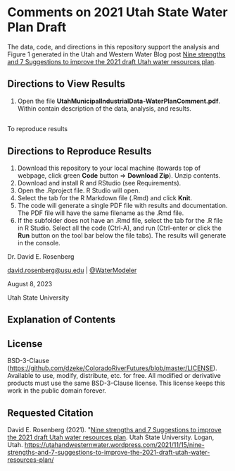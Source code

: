 # Comments on 2021 Utah State Water Plan Draft 

The data, code, and directions in this repository support the analysis and Figure 1 generated in the Utah and Western Water Blog post [Nine strengths and 7 Suggestions to improve the 2021 draft Utah water resources plan](https://utahandwesternwater.wordpress.com/2021/11/15/nine-strengths-and-7-suggestions-to-improve-the-2021-draft-utah-water-resources-plan/).

## Directions to View Results
1. Open the file **UtahMunicipalIndustrialData-WaterPlanComment.pdf**. Within contain description of the data, analysis, and results.

## 

To reproduce results
## Directions to Reproduce Results
1. Download this repository to your local machine (towards top of webpage, click green **Code** button => **Download Zip**). Unzip contents.
1. Download and install R and RStudio (see Requirements).
1. Open the .Rproject file. R Studio will open.
1. Select the tab for the R Markdown file (.Rmd) and click **Knit**.
1. The code will generate a single PDF file with results and documentation. The PDF file will have the same filename as the .Rmd file.
1. If the subfolder does not have an .Rmd file, select the tab for the .R file in R Studio. Select all the code (Ctrl-A), and run (Ctrl-enter or click the **Run** button on the tool bar below the file tabs). The results will generate in the console.

Dr. David E. Rosenberg

david.rosenberg@usu.edu | [@WaterModeler](https://twitter.com/WaterModeler)

August 8, 2023

Utah State University

## Explanation of Contents



## License
BSD-3-Clause (https://github.com/dzeke/ColoradoRiverFutures/blob/master/LICENSE). Available to use, modify, distribute, etc. for free.
All modified or derivative products must use the same BSD-3-Clause license. This license keeps this work in the public domain forever.

## Requested Citation
David E. Rosenberg (2021). "[Nine strengths and 7 Suggestions to improve the 2021 draft Utah water resources plan](https://utahandwesternwater.wordpress.com/2021/11/15/nine-strengths-and-7-suggestions-to-improve-the-2021-draft-utah-water-resources-plan/).
 Utah State University. Logan, Utah. https://utahandwesternwater.wordpress.com/2021/11/15/nine-strengths-and-7-suggestions-to-improve-the-2021-draft-utah-water-resources-plan/
